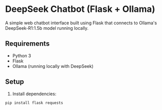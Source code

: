 # DeepSeek Chatbot (Flask + Ollama)

A simple web chatbot interface built using Flask that connects to Ollama's DeepSeek-R1:1.5b model running locally.

## Requirements
- Python 3
- Flask
- Ollama (running locally with DeepSeek)

## Setup

1. Install dependencies:

```bash
pip install flask requests
